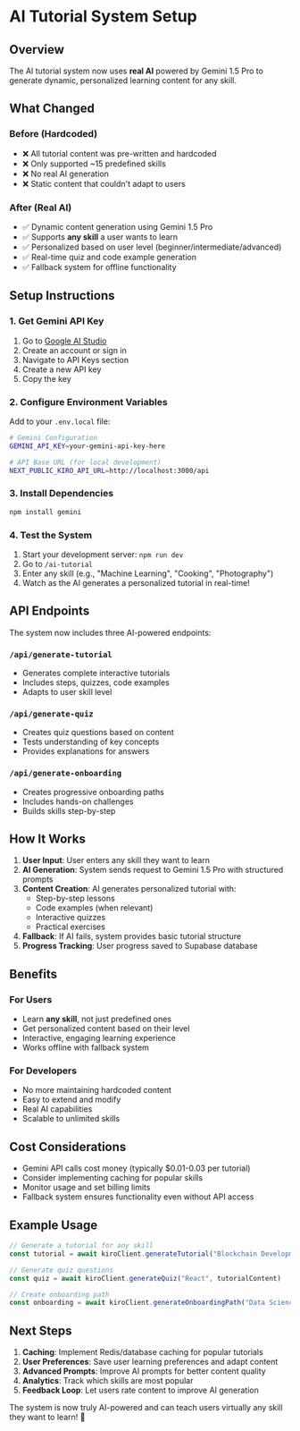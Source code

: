# AI Tutorial System Setup

## Overview

The AI tutorial system now uses **real AI** powered by Gemini 1.5 Pro to generate dynamic, personalized learning content for any skill.

## What Changed

### Before (Hardcoded)
- ❌ All tutorial content was pre-written and hardcoded
- ❌ Only supported ~15 predefined skills
- ❌ No real AI generation
- ❌ Static content that couldn't adapt to users

### After (Real AI)
- ✅ Dynamic content generation using Gemini 1.5 Pro
- ✅ Supports **any skill** a user wants to learn
- ✅ Personalized based on user level (beginner/intermediate/advanced)
- ✅ Real-time quiz and code example generation
- ✅ Fallback system for offline functionality

## Setup Instructions

### 1. Get Gemini API Key
1. Go to [Google AI Studio](https://aistudio.google.com/)
2. Create an account or sign in
3. Navigate to API Keys section
4. Create a new API key
5. Copy the key

### 2. Configure Environment Variables
Add to your `.env.local` file:
```bash
# Gemini Configuration
GEMINI_API_KEY=your-gemini-api-key-here

# API Base URL (for local development)
NEXT_PUBLIC_KIRO_API_URL=http://localhost:3000/api
```

### 3. Install Dependencies
```bash
npm install gemini
```

### 4. Test the System
1. Start your development server: `npm run dev`
2. Go to `/ai-tutorial`
3. Enter any skill (e.g., "Machine Learning", "Cooking", "Photography")
4. Watch as the AI generates a personalized tutorial in real-time!

## API Endpoints

The system now includes three AI-powered endpoints:

### `/api/generate-tutorial`
- Generates complete interactive tutorials
- Includes steps, quizzes, code examples
- Adapts to user skill level

### `/api/generate-quiz`
- Creates quiz questions based on content
- Tests understanding of key concepts
- Provides explanations for answers

### `/api/generate-onboarding`
- Creates progressive onboarding paths
- Includes hands-on challenges
- Builds skills step-by-step

## How It Works

1. **User Input**: User enters any skill they want to learn
2. **AI Generation**: System sends request to Gemini 1.5 Pro with structured prompts
3. **Content Creation**: AI generates personalized tutorial with:
   - Step-by-step lessons
   - Code examples (when relevant)
   - Interactive quizzes
   - Practical exercises
4. **Fallback**: If AI fails, system provides basic tutorial structure
5. **Progress Tracking**: User progress saved to Supabase database

## Benefits

### For Users
- Learn **any skill**, not just predefined ones
- Get personalized content based on their level
- Interactive, engaging learning experience
- Works offline with fallback system

### For Developers
- No more maintaining hardcoded content
- Easy to extend and modify
- Real AI capabilities
- Scalable to unlimited skills

## Cost Considerations

- Gemini API calls cost money (typically $0.01-0.03 per tutorial)
- Consider implementing caching for popular skills
- Monitor usage and set billing limits
- Fallback system ensures functionality even without API access

## Example Usage

```javascript
// Generate a tutorial for any skill
const tutorial = await kiroClient.generateTutorial("Blockchain Development", "intermediate")

// Generate quiz questions
const quiz = await kiroClient.generateQuiz("React", tutorialContent)

// Create onboarding path
const onboarding = await kiroClient.generateOnboardingPath("Data Science")
```

## Next Steps

1. **Caching**: Implement Redis/database caching for popular tutorials
2. **User Preferences**: Save user learning preferences and adapt content
3. **Advanced Prompts**: Improve AI prompts for better content quality
4. **Analytics**: Track which skills are most popular
5. **Feedback Loop**: Let users rate content to improve AI generation

The system is now truly AI-powered and can teach users virtually any skill they want to learn! 🚀